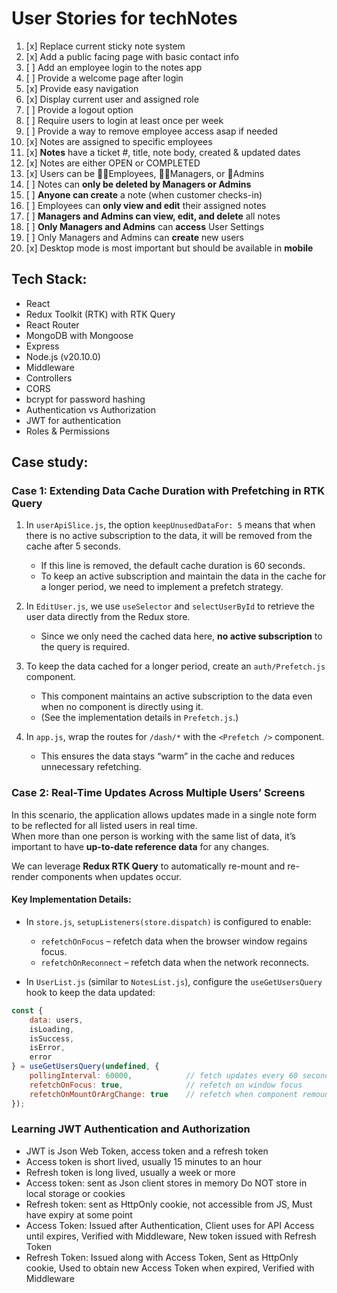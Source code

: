 # User Stories for techNotes

1. [x] Replace current sticky note system
2. [x] Add a public facing page with basic contact info 
3. [ ] Add an employee login to the notes app 
4. [ ] Provide a welcome page after login 
5. [x] Provide easy navigation
6. [x] Display current user and assigned role 
7. [ ] Provide a logout option 
8. [ ] Require users to login at least once per week
9. [ ] Provide a way to remove employee access asap if needed 
10. [x] Notes are assigned to specific employees 
11. [x] **Notes** have a ticket #, title, note body, created & updated dates
12. [x] Notes are either OPEN or COMPLETED 
13. [x] Users can be 🙋‍♂️Employees, 🙎‍♀️Managers, or 👨Admins 
14. [ ] Notes can **only be deleted by Managers or Admins** 
15. [ ] **Anyone can create** a note (when customer checks-in)
16. [ ] Employees can **only view and edit** their assigned notes  
17. [ ] **Managers and Admins can view, edit, and delete** all notes 
18. [ ] **Only Managers and Admins** can **access** User Settings 
19. [ ] Only Managers and Admins can **create** new users 
20. [x] Desktop mode is most important but should be available in **mobile** 

## Tech Stack:
- React
- Redux Toolkit (RTK) with RTK Query
- React Router
- MongoDB with Mongoose
- Express
- Node.js (v20.10.0)
- Middleware
- Controllers
- CORS
- bcrypt for password hashing
- Authentication vs Authorization
- JWT for authentication
- Roles & Permissions

## Case study: 
### Case 1: Extending Data Cache Duration with Prefetching in RTK Query

1. In `userApiSlice.js`, the option `keepUnusedDataFor: 5` means that when there is no active subscription to the data, it will be removed from the cache after 5 seconds.  
   - If this line is removed, the default cache duration is 60 seconds.  
   - To keep an active subscription and maintain the data in the cache for a longer period, we need to implement a prefetch strategy.

2. In `EditUser.js`, we use `useSelector` and `selectUserById` to retrieve the user data directly from the Redux store.  
   - Since we only need the cached data here, **no active subscription** to the query is required.

3. To keep the data cached for a longer period, create an `auth/Prefetch.js` component.  
   - This component maintains an active subscription to the data even when no component is directly using it.  
   - (See the implementation details in `Prefetch.js`.)

4. In `app.js`, wrap the routes for `/dash/*` with the `<Prefetch />` component.  
   - This ensures the data stays “warm” in the cache and reduces unnecessary refetching.

### Case 2: Real-Time Updates Across Multiple Users’ Screens

In this scenario, the application allows updates made in a single note form to be reflected for all listed users in real time.  
When more than one person is working with the same list of data, it’s important to have **up-to-date reference data** for any changes.

We can leverage **Redux RTK Query** to automatically re-mount and re-render components when updates occur.

#### Key Implementation Details:
- In `store.js`, `setupListeners(store.dispatch)` is configured to enable:
  - `refetchOnFocus` – refetch data when the browser window regains focus.
  - `refetchOnReconnect` – refetch data when the network reconnects.

- In `UserList.js` (similar to `NotesList.js`), configure the `useGetUsersQuery` hook to keep the data updated:

```js
const {
    data: users,
    isLoading,
    isSuccess,
    isError,
    error
} = useGetUsersQuery(undefined, {
    pollingInterval: 60000,            // fetch updates every 60 seconds
    refetchOnFocus: true,              // refetch on window focus
    refetchOnMountOrArgChange: true    // refetch when component remounts or args change
});
```

### Learning JWT Authentication and Authorization
- JWT is Json Web Token, access token and a refresh token
- Access token is short lived, usually 15 minutes to an hour
- Refresh token is long lived, usually a week or more
- Access token: sent as Json client stores in memory Do NOT store in local storage or cookies
- Refresh token: sent as HttpOnly cookie, not accessible from JS, Must have expiry at some point
- Access Token: Issued after Authentication, Client uses for API Access until expires, Verified with Middleware, New token issued with Refresh Token
- Refresh Token: Issued along with Access Token, Sent as HttpOnly cookie, Used to obtain new Access Token when expired, Verified with Middleware



